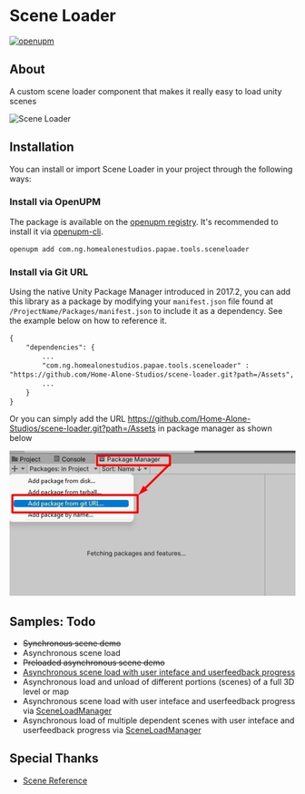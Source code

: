 # Scene Loader
[![openupm](https://img.shields.io/npm/v/com.ng.homealonestudios.papae.tools.sceneloader?label=openupm&registry_uri=https://package.openupm.com)](https://openupm.com/packages/com.ng.homealonestudios.papae.tools.sceneloader/)

## About
A custom scene loader component that makes it really easy to load unity scenes

![Scene Loader](https://drive.google.com/uc?id=1_ShjDqUx2n-rh8A98aEGRr6uecG4wscp)

## Installation
You can install or import Scene Loader in your project through the following ways:

### Install via OpenUPM
The package is available on the [openupm registry](https://openupm.com/). It's recommended to install it via [openupm-cli](https://github.com/openupm/openupm-cli).

```
openupm add com.ng.homealonestudios.papae.tools.sceneloader
```


### Install via Git URL
Using the native Unity Package Manager introduced in 2017.2, you can add this library as a package by modifying your `manifest.json` file found at `/ProjectName/Packages/manifest.json` to include it as a dependency. See the example below on how to reference it.

```
{
	"dependencies": {
		...
		"com.ng.homealonestudios.papae.tools.sceneloader" : "https://github.com/Home-Alone-Studios/scene-loader.git?path=/Assets",
		...
	}
}
```

Or you can simply add the URL https://github.com/Home-Alone-Studios/scene-loader.git?path=/Assets in package manager as shown below

![Import Instruction](/Promotional/import_instruction.jpg)

<!--
### Install via classic `.UnityPackage`
The latest release can be found [here](https://github.com/home-alone-studios/scene-loader/releases) as a UnityPackage file that can be downloaded and imported directly into your project's Assets folder.


### Install via zip extract
-->

## Samples: Todo
- ~~Synchronous scene demo~~
- Asynchronous scene load
- ~~Preloaded asynchronous scene demo~~
- [Asynchronous scene load with user inteface and userfeedback progress](https://www.patrykgalach.com/2021/02/15/smooth-scene-loading)
- Asynchronous load and unload of different portions (scenes) of a full 3D level or map
- Asynchronous scene load with user inteface and userfeedback progress via [SceneLoadManager](/Assets/Scripts/SceneLoaderManager.cs)
- Asynchronous load of multiple dependent scenes with user inteface and userfeedback progress via [SceneLoadManager](/Assets/Scripts/SceneLoaderManager.cs)  


## Special Thanks
- [Scene Reference](https://github.com/roboryantron/UnityEditorJunkie#scenereference)
